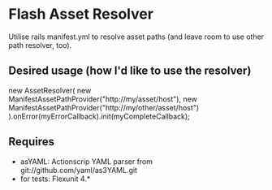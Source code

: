 Flash Asset Resolver
====================

Utilise rails manifest.yml to resolve asset paths (and leave room to use other path resolver, too).


Desired usage (how I'd like to use the resolver)
------------------------------------------------

   new AssetResolver(
     new ManifestAssetPathProvider("http://my/asset/host"),
     new ManifestAssetPathProvider("http://my/other/asset/host")
   ).onError(myErrorCallback).init(myCompleteCallback);


Requires
--------

* asYAML: Actionscrip YAML parser from git://github.com/yaml/as3YAML.git
* for tests: Flexunit 4.*